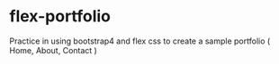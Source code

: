 # flex-portfolio
Practice in using bootstrap4 and flex css to create a sample portfolio ( Home, About, Contact )
